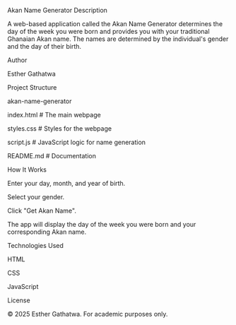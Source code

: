 Akan Name Generator
Description

  A web-based application called the Akan Name Generator determines the day of the week you were born and provides you with your traditional Ghanaian Akan name.  The names are determined by the individual's gender and the day of their birth.

Author

  Esther Gathatwa


Project Structure

   akan-name-generator


   index.html        # The main webpage

   styles.css        # Styles for the webpage

   script.js         # JavaScript logic for name generation

   README.md         # Documentation


How It Works

  Enter your day, month, and year of birth.

  Select your gender.

  Click "Get Akan Name".

  The app will display the day of the week you were born and your corresponding Akan name.


Technologies Used

  HTML

  CSS

  JavaScript

License

  © 2025 Esther Gathatwa. For academic purposes only.
